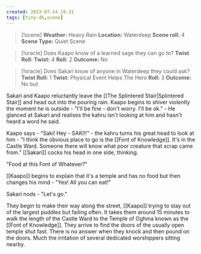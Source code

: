 ```yaml
---
created: 2023-07-14 19:31
tags: [tiny-d6,scene]
---
```

> [!scene] 
> **Weather:** Heavy Rain
> **Location:** Waterdeep
> **Scene roll:** 4
> **Scene Type:** Quiet Scene

> [!oracle] Does Kaapo know of a learned sage they can go to?
> **Twist Roll:** 
> **Twist:** 4
> **Roll:** 2
> **Outcome:** No

> [!oracle] Does Sakari know of anyone in Waterdeep they could ask?
> **Twist Roll:** 1
> **Twist:** Physical Event Helps The Hero
> **Roll:** 3
> **Outcome:** No but

Sakari and Kaapo reluctantly leave the [[The Splintered Stair|Splintered Stair]] and head out into the pouring rain. Kaapo begins to shiver violently the moment he is outside - "I'll be fine - don't worry. I'll be ok." - He glanced at Sakari and realises the kahru isn't looking at him and hasn't heard a word he said.

Kaapo says - "Saki! Hey - SAKI!!" - the kahru turns his great head to look at him - "I think the obvious place to go is the [[Font of Knowledge]]. It's in the Castle Ward. Someone there will know what poor creature that scrap came from." [[Sakari]] cocks his head in one side, thinking.

"Food at this Font of Whatever?" 

[[Kaapo]] begins to explain that it's a temple and has no food but then changes his mind - "Yes! All you can eat!"

Sakari nods - "Let's go."

They begin to make their way along the street, [[Kaapo]] trying to stay out of the largest puddles but failing often. It takes them around 15 minutes to walk the length of the Castle Ward to the Temple of Oghma known as the [[Font of Knowledge]]. They arrive to find the doors of the usually open temple shut fast. There is no answer when they knock and then pound on the doors. Much the irritation of several dedicated worshippers sitting nearby.

